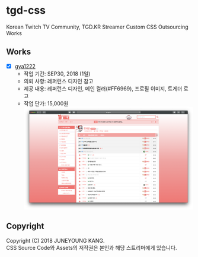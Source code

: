 # tgd-css
Korean Twitch TV Community, TGD.KR Streamer Custom CSS Outsourcing Works

## Works
- [x] [gya1222](https://tgd.kr/gya1222)  
    - 작업 기간: SEP30, 2018 (1일)
    - 의뢰 사항: 레퍼런스 디자인 참고
    - 제공 내용: 레퍼런스 디자인, 메인 컬러(#FF6969), 프로필 이미지, 트게더 로고
    - 작업 단가: 15,000원
![main.png](./gya1222/screenshots/main.png)

## Copyright
Copyright (C) 2018 JUNEYOUNG KANG.  
CSS Source Code와 Assets의 저작권은 본인과 해당 스트리머에게 있습니다.